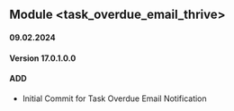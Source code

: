 ## Module <task_overdue_email_thrive>

#### 09.02.2024
#### Version 17.0.1.0.0
#### ADD

- Initial Commit for Task Overdue Email Notification
